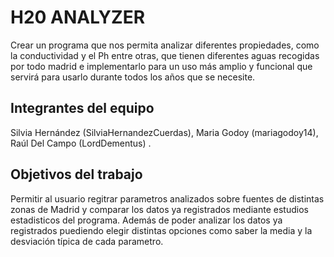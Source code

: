 # H20 ANALYZER
Crear un programa que nos permita analizar diferentes propiedades, como la conductividad y el Ph entre otras, que tienen diferentes aguas recogidas por todo madrid e implementarlo para un uso más amplio y funcional que servirá para usarlo durante todos los años que se necesite.

## Integrantes del equipo

Silvia Hernández (SilviaHernandezCuerdas), Maria Godoy (mariagodoy14), Raúl Del Campo (LordDementus) .

## Objetivos del trabajo

Permitir al usuario regitrar parametros analizados sobre fuentes de distintas zonas de Madrid y comparar los datos ya registrados mediante estudios estadisticos del programa. Además de poder analizar los datos ya registrados puediendo elegir distintas opciones como saber la media y la desviación típica de cada parametro. 

